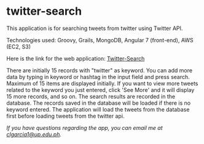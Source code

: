 # twitter-search

This application is for searching tweets from twitter using Twitter API.

Technologies used: Groovy, Grails, MongoDB, Angular 7 (front-end), AWS (EC2, S3)

Here is the link for the web application:
[Twitter-Search](http://twitter-search-frontend.s3-website-ap-southeast-1.amazonaws.com/#/index)

There are initially 15 records with "twitter" as keyword. You can add more data by typing in keyword or hashtag in the input field and press search. Maximum of 15 items are displayed initially. If you want to view more tweets related to the keyword you just entered, click 'See More' and it will display 15 more records, and so on. The search results are recorded in the database. The records saved in the database will be loaded if there is no keyword entered. The application will load the tweets from the database first before loading tweets from the twitter api.

*If you have questions regarding the app, you can email me at clgarcia1@up.edu.ph.*
